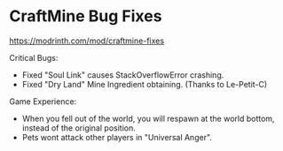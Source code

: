 # CraftMine Bug Fixes

https://modrinth.com/mod/craftmine-fixes

Critical Bugs:

- Fixed "Soul Link" causes StackOverflowError crashing.
- Fixed "Dry Land" Mine Ingredient obtaining. (Thanks to Le-Petit-C)

Game Experience:

- When you fell out of the world, you will respawn at the world bottom, instead of the original position.
- Pets wont attack other players in "Universal Anger".

